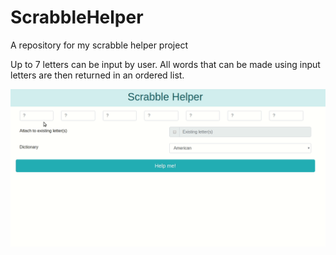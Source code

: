 # ScrabbleHelper
A repository for my scrabble helper project

Up to 7 letters can be input by user. 
All words that can be made using input letters are then returned in an ordered list. 

![](demo.gif)
